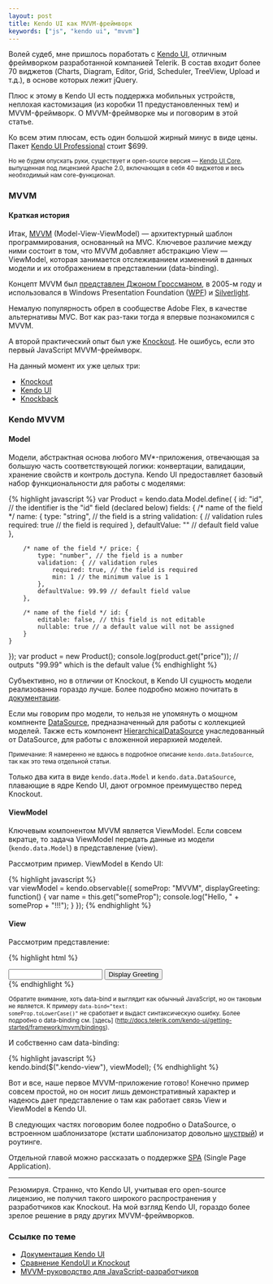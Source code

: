 ```yaml
---
layout: post
title: Kendo UI как MVVM-фреймворк
keywords: ["js", "kendo ui", "mvvm"]
---
```


Волей судеб, мне пришлось поработать с [Kendo UI](http://www.telerik.com/kendo-ui), отличным фреймворком разработанной компанией Telerik. В состав входит более 70 виджетов (Charts, Diagram, Editor, Grid, Scheduler, TreeView, Upload и т.д.), в основе которых лежит jQuery. 

Плюс к этому в Kendo UI есть поддержка мобильных устройств, неплохая кастомизация (из коробки 11 предустановленных тем) и MVVM-фреймворк. О MVVM-фреймворке мы и поговорим в этой статье.

Ко всем этим плюсам, есть один большой жирный минус в виде цены. Пакет [Kendo UI Professional](http://www.telerik.com/purchase/kendo-ui) стоит $699.

<small>Но не будем опускать руки, существует и open-source версия &mdash; [Kendo UI Core](http://www.telerik.com/download/kendo-ui-core), выпущенная под лицензией Apache 2.0, включающая в себя 40 виджетов и весь необходимый нам core-функционал.</small> 

### MVVM
#### Краткая история
Итак, [MVVM](http://ru.wikipedia.org/wiki/Model-View-ViewModel) (Model-View-ViewModel) — архитектурный шаблон программирования, основанный на MVC. Ключевое различие между ними состоит в том, что MVVM добавляет абстракцию View — ViewModel, которая занимается отслеживанием изменений в данных модели и их отображением в представлении (data-binding).

Концепт MVVM был [представлен Джоном Гроссманом](http://blogs.msdn.com/b/johngossman/), в 2005-м году и использовался в Windows Presentation Foundation ([WPF](http://ru.wikipedia.org/wiki/Windows_Presentation_Foundation)) и [Silverlight](http://www.microsoft.com/silverlight/). 

Немалую популярность обрел в сообществе Adobe Flex, в качестве альтернативы MVC. Вот как раз-таки тогда я впервые познакомился с MVVM. 

А второй практический опыт был уже [Knockout](http://knockoutjs.com). Не ошибусь, если это первый JavaScript MVVM-фреймворк. 

На данный момент их уже целых три:

* [Knockout](http://knockoutjs.com)
* [Kendo UI](http://docs.telerik.com/kendo-ui/getting-started/framework/mvvm/overview)
* [Knockback](https://github.com/kmalakoff/knockback)


### Kendo MVVM
#### Model

Модели, абстрактная основа любого MV*-приложения, отвечающая за большую часть соответствующей логики: конвертации, валидации, хранение свойств и контроль доступа. Kendo UI предоставляет  базовый набор функциональности для работы с моделями:

{% highlight javascript %}
var Product = kendo.data.Model.define( {
    id: "id", // the identifier is the "id" field (declared below)
    fields: {
        /* name of the field */ name: {
            type: "string", // the field is a string
            validation: { // validation rules
                required: true // the field is required
            },
            defaultValue: "<empty>" // default field value
        },

        /* name of the field */ price: {
            type: "number", // the field is a number
            validation: { // validation rules
                required: true, // the field is required
                min: 1 // the minimum value is 1
            },
            defaultValue: 99.99 // default field value
        },

        /* name of the field */ id: {
            editable: false, // this field is not editable
            nullable: true // a default value will not be assigned
        }
    }
});
var product = new Product();
console.log(product.get("price")); // outputs "99.99" which is the default value
{% endhighlight %}

Субъективно, но в отличии от Knockout, в Kendo UI сущность модели реализованна гораздо лучше. Более подробно можно почитать в [документации](http://docs.telerik.com/kendo-ui/api/framework/model).

Если мы говорим про модели, то нельзя не упомянуть о мощном компненте [DataSource](http://docs.telerik.com/kendo-ui/api/framework/datasource), предназначенный для работы с коллекцией моделей. Также есть  компонент [HierarchicalDataSource](http://docs.telerik.com/kendo-ui/api/framework/hierarchicaldatasource) унаследованный от  DataSource, для работы с вложенной иерархией моделей. 

<small>Примечание: Я намеренно не вдаюсь в подробное описание <code>kendo.data.DataSource</code>, так как это тема отдельной статьи.</small>

Только два кита в виде <code>kendo.data.Model</code> и <code>kendo.data.DataSource</code>, плавающие в ядре Kendo UI, дают огромное преимущество перед Knockout.

#### ViewModel

Ключевым компонентом MVVM является ViewModel. Если совсем вкратце, то задача ViewModel передать данные из модели (<code>kendo.data.Model</code>) в представление (view). 

Рассмотрим пример. ViewModel в Kendo UI:

{% highlight javascript %}	
var viewModel = kendo.observable({
    someProp: "MVVM",
    displayGreeting: function() {
        var name = this.get("someProp");
        console.log("Hello, " + someProp + "!!!");
    }
});
{% endhighlight %}

#### View

Рассмотрим представление:

{% highlight html %}	
<div class="kendo-view">
    <input data-bind="value: someProp" />
    <button data-bind="click: displayGreeting">Display Greeting</button>
</div>
{% endhighlight %}

<small>Обратите внимание, хоть data-bind и выглядит как обычный JavaScript, но он таковым не является. К примеру <code>data-bind="text: someProp.toLowerCase()"</code> не сработает и выдаст синтаксическую ошибку. Более подробно о data-binding см. [здесь] (http://docs.telerik.com/kendo-ui/getting-started/framework/mvvm/bindings).</small>

И собственно сам data-binding:

{% highlight javascript %}	
kendo.bind($(".kendo-view"), viewModel);
{% endhighlight %}

Вот и все, наше первое MVVM-приложение готово! Конечно пример совсем простой, но он носит лишь демонстративный характер и надеюсь дает представление о там как работает связь View и ViewModel в Kendo UI. 

В следующих частях поговорим более подробно о DataSource, о встроенном шаблонизаторе (кстати шаблонизатор довольно [шустрый](http://docs.telerik.com/kendo-ui/getting-started/framework/templates/performance)) и роутинге. 

Отдельной главой можно рассказать о поддержке [SPA](http://docs.telerik.com/kendo-ui/getting-started/framework/spa/overview) (Single Page Application). 

-----------

Резюмируя. Странно, что Kendo UI, учитывая его open-source лицензию, не получил такого широкого распространения у разработчиков как Knockout. На мой взгляд Kendo UI, гораздо более зрелое решение в ряду других MVVM-фреймворков.

### Ссылке по теме

* [Документация Kendo UI](http://docs.telerik.com/kendo-ui)
* [Сравнение KendoUI и Knockout](http://www.scottlogic.com/blog/2013/04/08/comparing-kendoui-and-knockout-with-a-bit-of-jquerymobile-on-the-side.html)
* [MVVM-руководство для JavaScript-разработчиков](http://addyosmani.com/blog/understanding-mvvm-a-guide-for-javascript-developers/)


